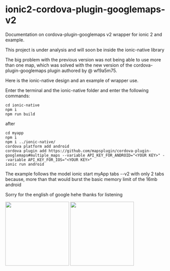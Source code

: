 # ionic2-cordova-plugin-googlemaps-v2

Documentation on cordova-plugin-googlemaps v2 wrapper for ionic 2 and example.

This project is under analysis and will soon be inside the ionic-native library

The big problem with the previous version was not being able to use more than one map, which was solved with the new version of the cordova-plugin-googlemaps plugin authored by @ wf9a5m75.

Here is the ionic-native design and an example of wrapper use.

Enter the terminal and the ionic-native folder and enter the following commands:
```
cd ionic-native
npm i 
npm run build
```
after
```
cd myapp
npm i
npm i ../ionic-native/
cordova platform add android
cordova plugin add https://github.com/mapsplugin/cordova-plugin-googlemaps#multiple_maps --variable API_KEY_FOR_ANDROID="<YOUR KEY>" --variable API_KEY_FOR_IOS="<YOUR KEY>"
ionic run android
```

The example follows the model ionic start myApp tabs --v2 with only 2 tabs because, more than that would burst the basic memory limit of the 16mb android

Sorry for the english of google hehe
thanks for listening

<img src="https://raw.githubusercontent.com/jalescardoso/ionic2-cordova-plugin-googlemaps-v2/master/1.png" width="200"> <img src="https://raw.githubusercontent.com/jalescardoso/ionic2-cordova-plugin-googlemaps-v2/master/2.png" width="200">
